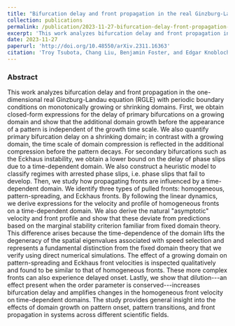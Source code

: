 ```yaml
---
title: "Bifurcation delay and front propagation in the real Ginzburg-Landau equation on a time-dependent domain"
collection: publications
permalink: /publication/2023-11-27-bifurcation-delay-front-propagation-RGLE-time-dependent-domain
excerpt: 'This work analyzes bifurcation delay and front propagation in the one-dimensional real Ginzburg-Landau equation (RGLE) with periodic boundary conditions on monotonically growing or shrinking domains.'
date: 2023-11-27
paperurl: 'http://doi.org/10.48550/arXiv.2311.16363'
citation: 'Troy Tsubota, Chang Liu, Benjamin Foster, and Edgar Knobloch (2023). Under review.'
---
```


### Abstract

This work analyzes bifurcation delay and front propagation in the one-dimensional real Ginzburg-Landau equation (RGLE) with periodic boundary conditions on monotonically growing or shrinking domains. First, we obtain closed-form expressions for the delay of primary bifurcations on a growing domain and show that the additional domain growth before the appearance of a pattern is independent of the growth time scale. We also quantify primary bifurcation delay on a shrinking domain; in contrast with a growing domain, the time scale of domain compression is reflected in the additional compression before the pattern decays. For secondary bifurcations such as the Eckhaus instability, we obtain a lower bound on the delay of phase slips due to a time-dependent domain. We also construct a heuristic model to classify regimes with arrested phase slips, i.e. phase slips that fail to develop. Then, we study how propagating fronts are influenced by a time-dependent domain. We identify three types of pulled fronts: homogeneous, pattern-spreading, and Eckhaus fronts. By following the linear dynamics, we derive expressions for the velocity and profile of homogeneous fronts on a time-dependent domain. We also derive the natural "asymptotic" velocity and front profile and show that these deviate from predictions based on the marginal stability criterion familiar from fixed domain theory. This difference arises because the time-dependence of the domain lifts the degeneracy of the spatial eigenvalues associated with speed selection and represents a fundamental distinction from the fixed domain theory that we verify using direct numerical simulations. The effect of a growing domain on pattern-spreading and Eckhaus front velocities is inspected qualitatively and found to be similar to that of homogeneous fronts. These more complex fronts can also experience delayed onset. Lastly, we show that dilution---an effect present when the order parameter is conserved---increases bifurcation delay and amplifies changes in the homogeneous front velocity on time-dependent domains. The study provides general insight into the effects of domain growth on pattern onset, pattern transitions, and front propagation in systems across different scientific fields.